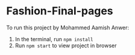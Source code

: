 
  # Fashion-Final-pages

 

  To run this project by Mohammed Aamish Anwer:
  1) In the terminal, run `npm install`
  2) Run `npm start` to view project in browser
  